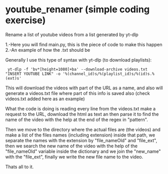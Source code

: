 # youtube_renamer  (simple coding exercise)
Rename a list of youtube videos from a list generated by yt-dlp

1.-Here you will find main.py, this is the piece of code to make this happen
2.-An example of how the .txt should be

Generally I use this type of syntax with yt-dlp (to download playlists):

<code> yt-dlp -f 'bv*[height=1080]+ba' --download-archive videos.txt "INSERT YOUTUBE LINK" -o '%(channel_id)s/%(playlist_id)s/%(id)s.%(ext)s' </code>

This will download the videos with part of the URL as a name, and also will generate a videos.txt file where part of this info is saved also (check videos.txt added here as an example)

What the code is doing is reading every line from the videos.txt make a request to the URL, download the html as text an then parse it to find the name of the video with the help at the end of the regex in "pattern".

Then we move to the directory where the actual files are (the videos) and make a list of the files names (including extension) inside that path, we separate the names with the extension by "file_nameOld" and "file_ext", then we search the new name of the video with the help of the "file_nameOld" variable inside the dictionary and we join the "new_name" with the "file_ext", finally we write the new file name to the video.

Thats all to it.
